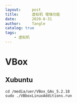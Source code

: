 ```yaml
---
layout:     post
title:      虚拟机 增强功能
date:       2020-8-31
author:     Tangle
catalog: true
tags:
    - 虚拟机
---
```


# VBox

## Xubuntu

```
cd /media/uer/VBox_GAs_5.2.18
sudo ./VBboxLinuxAdditions.run
```
